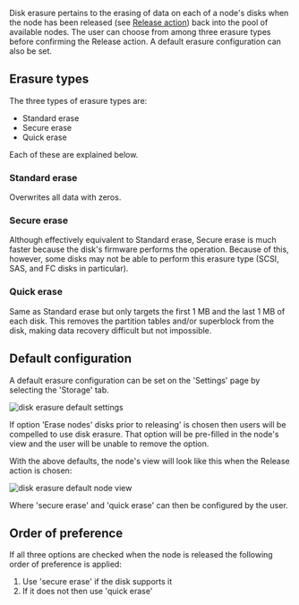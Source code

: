 Disk erasure pertains to the erasing of data on each of a node's disks when the node has been released (see [Release action](intro-concepts.md#release)) back into the pool of available nodes. The user can choose from among three erasure types before confirming the Release action. A default erasure configuration can also be set.

## Erasure types

The three types of erasure types are:

-   Standard erase
-   Secure erase
-   Quick erase

Each of these are explained below.

### Standard erase

Overwrites all data with zeros.

### Secure erase

Although effectively equivalent to Standard erase, Secure erase is much faster because the disk's firmware performs the operation. Because of this, however, some disks may not be able to perform this erasure type (SCSI, SAS, and FC disks in particular).

### Quick erase

Same as Standard erase but only targets the first 1 MB and the last 1 MB of each disk. This removes the partition tables and/or superblock from the disk, making data recovery difficult but not impossible.

## Default configuration

A default erasure configuration can be set on the 'Settings' page by selecting the 'Storage' tab.

![disk erasure default settings](../media/installconfig-storage-erasure__defaults.png)

If option 'Erase nodes' disks prior to releasing' is chosen then users will be compelled to use disk erasure. That option will be pre-filled in the node's view and the user will be unable to remove the option.

With the above defaults, the node's view will look like this when the Release action is chosen:

![disk erasure default node view](../media/installconfig-storage-erasure__defaults-node.png)

Where 'secure erase' and 'quick erase' can then be configured by the user.

## Order of preference

If all three options are checked when the node is released the following order of preference is applied:

1.  Use 'secure erase' if the disk supports it
2.  If it does not then use 'quick erase'

<!-- LINKS -->

